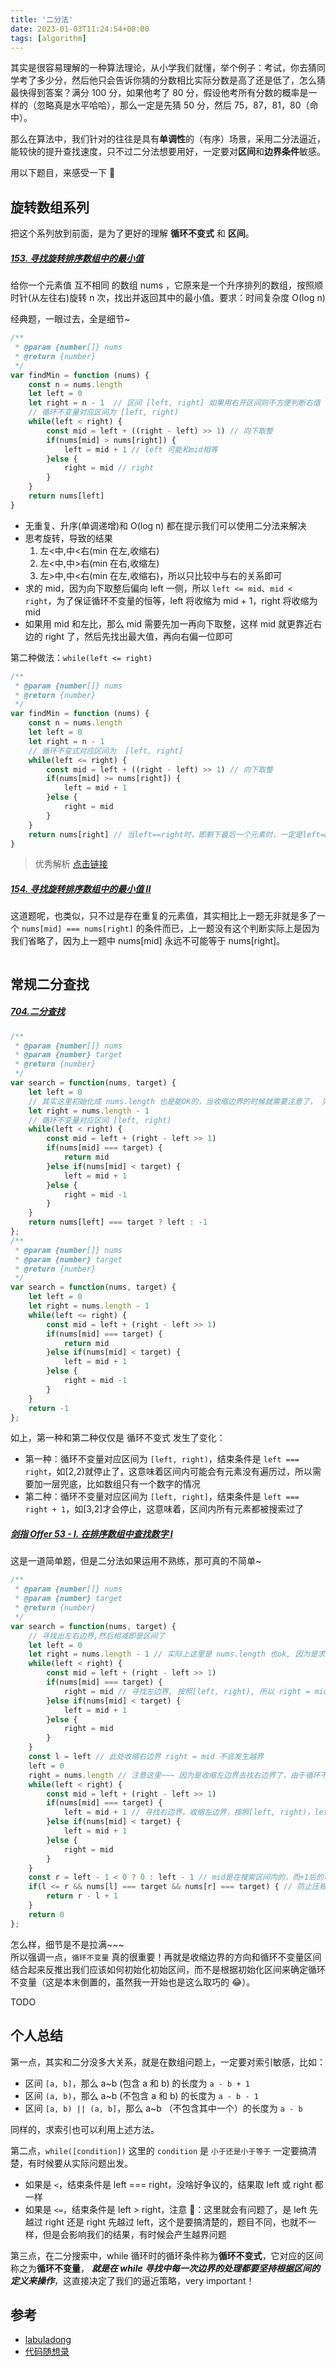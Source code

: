 ```yaml
---
title: '二分法'
date: 2023-01-03T11:24:54+08:00
tags: [algorithm]
---
```


其实是很容易理解的一种算法理论，从小学我们就懂，举个例子：考试，你去猜同学考了多少分，然后他只会告诉你猜的分数相比实际分数是高了还是低了，怎么猜最快得到答案？满分 100 分，如果他考了 80 分，假设他考所有分数的概率是一样的（忽略真是水平哈哈），那么一定是先猜 50 分，然后 75，87，81，80（命中）。

那么在算法中，我们针对的往往是具有**单调性**的（有序）场景，采用二分法逼近，能较快的提升查找速度，只不过二分法想要用好，一定要对**区间**和**边界条件**敏感。

用以下题目，来感受一下 👻

## 旋转数组系列

把这个系列放到前面，是为了更好的理解 **循环不变式** 和 **区间**。

##### [153. 寻找旋转排序数组中的最小值](https://leetcode.cn/problems/find-minimum-in-rotated-sorted-array/description/)

给你一个元素值 互不相同 的数组 nums ，它原来是一个升序排列的数组，按照顺时针(从左往右)旋转 n 次，找出并返回其中的最小值。要求：时间复杂度 O(log n)

经典题，一眼过去，全是细节~

```JavaScript
/**
 * @param {number[]} nums
 * @return {number}
 */
var findMin = function (nums) {
    const n = nums.length
    let left = 0
    let right = n - 1  // 区间 [left, right] 如果用右开区间则不方便判断右值
    // 循环不变量对应区间为 [left, right)
    while(left < right) {
        const mid = left + ((right - left) >> 1) // 向下取整
        if(nums[mid] > nums[right]) {
            left = mid + 1 // left 可能和mid相等
        }else {
            right = mid // right
        }
    }
    return nums[left]
}
```

- 无重复、升序(单调递增)和 O(log n) 都在提示我们可以使用二分法来解决
- 思考旋转，导致的结果
  1. 左<中,中<右(min 在左,收缩右)
  2. 左<中,中>右(min 在右,收缩左)
  3. 左>中,中<右(min 在左,收缩右)，所以只比较中与右的关系即可
- 求的 mid，因为向下取整后偏向 left 一侧，所以 `left <= mid`、`mid < right`，为了保证循环不变量的恒等，left 将收缩为 mid + 1，right 将收缩为 mid
- 如果用 mid 和左比，那么 mid 需要先加一再向下取整，这样 mid 就更靠近右边的 right 了，然后先找出最大值，再向右偏一位即可

第二种做法：`while(left <= right)`

```JavaScript
/**
 * @param {number[]} nums
 * @return {number}
 */
var findMin = function (nums) {
    const n = nums.length
    let left = 0
    let right = n - 1
    // 循环不变式对应区间为  [left, right]
    while(left <= right) {
        const mid = left + ((right - left) >> 1) // 向下取整
        if(nums[mid] >= nums[right]) {
            left = mid + 1
        }else {
            right = mid
        }
    }
    return nums[right] // 当left==right时，即剩下最后一个元素时，一定是left=mid+1,right原地不动。而我们要取最后一个数据，所以返回nums[right]
}
```

> 优秀解析 [点击链接](https://leetcode.cn/problems/find-minimum-in-rotated-sorted-array/solutions/126635/er-fen-cha-zhao-wei-shi-yao-zuo-you-bu-dui-cheng-z/)

##### [154. 寻找旋转排序数组中的最小值 II](https://leetcode.cn/problems/find-minimum-in-rotated-sorted-array-ii/)

这道题呢，也类似，只不过是存在重复的元素值，其实相比上一题无非就是多了一个 `nums[mid] === nums[right]` 的条件而已，上一题没有这个判断实际上是因为我们省略了，因为上一题中 nums[mid] 永远不可能等于 nums[right]。

```JavaScript

```

## 常规二分查找

##### [704.二分查找](https://leetcode.cn/problems/binary-search/)

```JavaScript
/**
 * @param {number[]} nums
 * @param {number} target
 * @return {number}
 */
var search = function(nums, target) {
    let left = 0
    // 其实这里初始化成 nums.length 也是能OK的，当收缩边界的时候就需要注意了， 见下一题
    let right = nums.length - 1
    // 循环不变量对应区间 [left, right)
    while(left < right) {
        const mid = left + (right - left >> 1)
        if(nums[mid] === target) {
            return mid
        }else if(nums[mid] < target) {
            left = mid + 1
        }else {
            right = mid -1
        }
    }
    return nums[left] === target ? left : -1
};
/**
 * @param {number[]} nums
 * @param {number} target
 * @return {number}
 */
var search = function(nums, target) {
    let left = 0
    let right = nums.length - 1
    while(left <= right) {
        const mid = left + (right - left >> 1)
        if(nums[mid] === target) {
            return mid
        }else if(nums[mid] < target) {
            left = mid + 1
        }else {
            right = mid -1
        }
    }
    return -1
};
```

如上，第一种和第二种仅仅是 循环不变式 发生了变化：

- 第一种：循环不变量对应区间为 `[left, right)`，结束条件是 `left === right`，如[2,2)就停止了，这意味着区间内可能会有元素没有遍历过，所以需要加一层兜底，比如数组只有一个数字的情况
- 第二种：循环不变量对应区间为 `[left, right]`，结束条件是 `left === right + 1`，如[3,2]才会停止，这意味着，区间内所有元素都被搜索过了

##### [剑指 Offer 53 - I. 在排序数组中查找数字 I](https://leetcode.cn/problems/zai-pai-xu-shu-zu-zhong-cha-zhao-shu-zi-lcof/description/)

这是一道简单题，但是二分法如果运用不熟练，那可真的不简单~

```JavaScript
/**
 * @param {number[]} nums
 * @param {number} target
 * @return {number}
 */
var search = function(nums, target) {
    // 寻找出左右边界,然后相减即是区间了
    let left = 0
    let right = nums.length - 1 // 实际上这里是 nums.length 也ok, 因为是求左边界 [left, right) 对右边界无所谓
    while(left < right) {
        const mid = left + (right - left >> 1)
        if(nums[mid] === target) {
            right = mid // 寻找左边界, 按照[left, right), 所以 right = mid
        }else if(nums[mid] < target) {
            left = mid + 1
        }else {
            right = mid
        }
    }
    const l = left // 此处收缩右边界 right = mid 不会发生越界
    left = 0
    right = nums.length // 注意这里~~~ 因为是收缩左边界去找右边界了，由于循环不变量为[left,right), 所以初始区间右边界应该与之保持一致为 nums.length
    while(left < right) {
        const mid = left + (right - left >> 1)
        if(nums[mid] === target) {
            left = mid + 1 // 寻找右边界，收缩左边界，按照[left, right)，left = mid + 1
        }else if(nums[mid] < target) {
            left = mid + 1
        }else {
            right = mid
        }
    }
    const r = left - 1 < 0 ? 0 : left - 1 // mid是在搜索区间内的，而+1后的left不一定,结束条件是 left === right，由于是向右逼近，所以left应该-1
    if(l <= r && nums[l] === target && nums[r] === target) { // 防止压根没有
        return r - l + 1
    }
    return 0
};
```

怎么样，细节是不是拉满~~~  
所以强调一点，`循环不变量` 真的很重要！再就是收缩边界的方向和循环不变量区间结合起来反推出我们应该如何初始化初始区间，而不是根据初始化区间来确定循环不变量（这是本末倒置的，虽然我一开始也是这么取巧的 😂）。

TODO

## 个人总结

第一点，其实和二分没多大关系，就是在数组问题上，一定要对索引敏感，比如：

- 区间 `[a, b]`，那么 a~b (包含 a 和 b) 的长度为 `a - b + 1`
- 区间 `(a, b)`，那么 a~b (不包含 a 和 b) 的长度为 `a - b - 1`
- 区间 `[a, b) || (a, b]`，那么 a~b （不包含其中一个）的长度为 `a - b`

同样的，求索引也可以利用上述方法。

第二点，`while([condition])` 这里的 `condition` 是 `小于还是小于等于` 一定要搞清楚，有时候要从实际问题出发。

- 如果是 `<`，结束条件是 left === right，没啥好争议的，结果取 left 或 right 都一样
- 如果是 `<=`，结束条件是 left > right，注意 📢：这里就会有问题了，是 left 先越过 right 还是 right 先越过 left，这个是要搞清楚的，题目不同，也就不一样，但是会影响我们的结果，有时候会产生越界问题

第三点，在二分搜索中，while 循环时的循环条件称为**循环不变式**，它对应的区间称之为**循环不变量**， **_就是在 while 寻找中每一次边界的处理都要坚持根据区间的定义来操作_**，这直接决定了我们的逼近策略，very important！

## 参考

- [labuladong](https://labuladong.github.io/algo/di-yi-zhan-da78c/shou-ba-sh-48c1d/wo-xie-le--9c7a4/)
- [代码随想录](https://programmercarl.com/0704.%E4%BA%8C%E5%88%86%E6%9F%A5%E6%89%BE.html#%E6%80%9D%E8%B7%AF)
